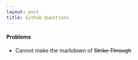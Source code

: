 ```yaml
---
layout: post
title: Github Questions 
---
```

#### Problems 
- Cannot make the markdown of ~~Strike Through~~ 
